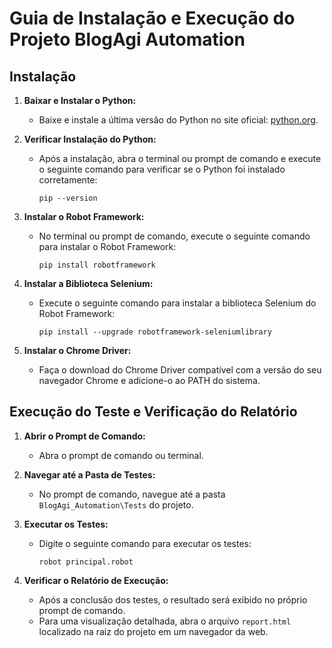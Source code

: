 # Guia de Instalação e Execução do Projeto BlogAgi Automation

## Instalação

1. **Baixar e Instalar o Python:**
   - Baixe e instale a última versão do Python no site oficial: [python.org](https://www.python.org/downloads/).
   
2. **Verificar Instalação do Python:**
   - Após a instalação, abra o terminal ou prompt de comando e execute o seguinte comando para verificar se o Python foi instalado corretamente:
     ```
     pip --version
     ```

3. **Instalar o Robot Framework:**
   - No terminal ou prompt de comando, execute o seguinte comando para instalar o Robot Framework:
     ```
     pip install robotframework
     ```

4. **Instalar a Biblioteca Selenium:**
   - Execute o seguinte comando para instalar a biblioteca Selenium do Robot Framework:
     ```
     pip install --upgrade robotframework-seleniumlibrary
     ```

5. **Instalar o Chrome Driver:**
   - Faça o download do Chrome Driver compatível com a versão do seu navegador Chrome e adicione-o ao PATH do sistema.

## Execução do Teste e Verificação do Relatório

1. **Abrir o Prompt de Comando:**
   - Abra o prompt de comando ou terminal.

2. **Navegar até a Pasta de Testes:**
   - No prompt de comando, navegue até a pasta `BlogAgi_Automation\Tests` do projeto.

3. **Executar os Testes:**
   - Digite o seguinte comando para executar os testes:
     ```
     robot principal.robot
     ```

4. **Verificar o Relatório de Execução:**
   - Após a conclusão dos testes, o resultado será exibido no próprio prompt de comando.
   - Para uma visualização detalhada, abra o arquivo `report.html` localizado na raiz do projeto em um navegador da web.
